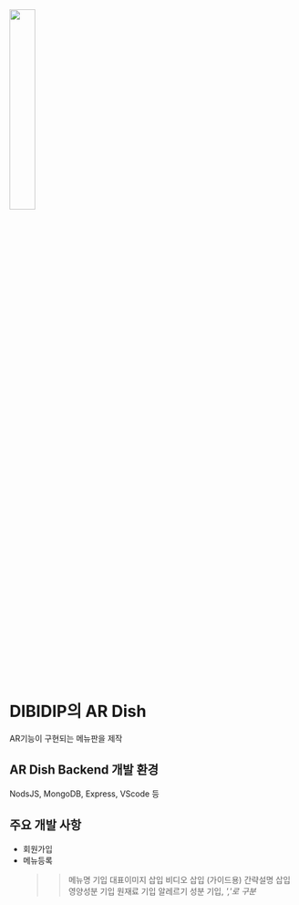 <img src = "https://user-images.githubusercontent.com/71677810/127866209-aaed683e-b10a-4772-8195-55c15e3fb6c9.png" width="30%" height="30%">

# DIBIDIP의 AR Dish

AR기능이 구현되는 메뉴판을 제작

## AR Dish Backend 개발 환경

NodsJS, MongoDB, Express, VScode 등

## 주요 개발 사항

- 회원가입
- 메뉴등록
  > > 메뉴명 기입
  > > 대표이미지 삽입
  > > 비디오 삽입 (가이드용)
  > > 간략설명 삽입
  > > 영양성분 기입
  > > 원재료 기입
  > > 알레르기 성분 기입, _','로 구분_
